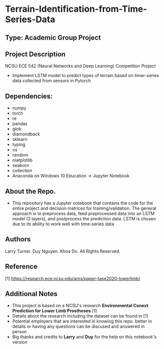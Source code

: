 # Terrain-Identification-from-Time-Series-Data

## Type: Academic Group Project

## Project Description
NCSU ECE 542 (Neural Networks and Deep Learning) Competition Project
  - Implement LSTM model to predict types of terrain based on timer-series data collected from sensors in Pytorch

## Dependencies:
  - numpy
  - torch
  - re
  - pandas
  - glob
  - diamondback
  - sklearn
  - typing
  - os
  - random
  - matplotlib
  - seaborn
  - collection
  - Anaconda on Windows 10 Education -> Jupyter Notebook
  
## About the Repo.
  - This repository has a Jupyter notebook that contains the code for the entire project and decision matrices for training/validation.  The general approach is to preprocess data, feed preprocessed data into an LSTM model (3 layers), and postprocess the prediction data.  LSTM is chosen due to its ability to work well with time-series data

## Authors
Larry Turner. Duy Nguyen. Khoa Do. All Rights Reserved.

## Reference
[1] https://research.ece.ncsu.edu/aros/paper-tase2020-lowerlimb/

## Additional Notes
  - This project is based on a NCSU's research **Environmental Conext Prediction for Lower Limb Prostheses** [1]
  - Details about the research including the dataset can be found in [1]
  - Potential employers that are interested in knowing this repo. better in details or having any questions can be discused and answered in person
  - Big thanks and credits to **Larry** and **Duy** for the help on this notebook's version

